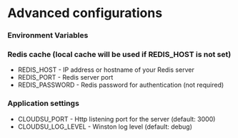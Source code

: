 
# Advanced configurations

### Environment Variables

### Redis cache (local cache will be used if REDIS_HOST is not set)  
* REDIS_HOST - IP address or hostname of your Redis server
* REDIS_PORT - Redis server port
* REDIS_PASSWORD - Redis password for authentication (not required)

### Application settings
* CLOUDSU_PORT - Http listening port for the server (default: 3000)
* CLOUDSU_LOG_LEVEL - Winston log level (default: debug)
